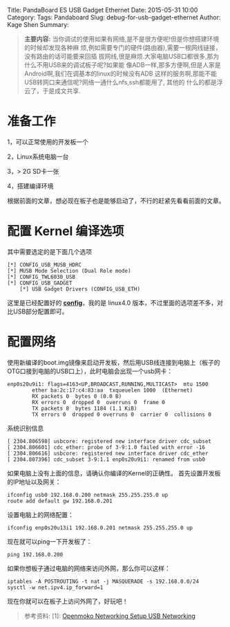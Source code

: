 Title: PandaBoard ES USB Gadget Ethernet
Date: 2015-05-31 10:00
Category:
Tags: Pandaboard
Slug: debug-for-usb-gadget-ethernet
Author: Kage Shen
Summary:

> **主要内容:**
> 当你调试的使用如果有网络,是不是很方便呢!但是你想搭建环境的时候却发现各种麻
> 烦,例如需要专门的硬件(路由器),需要一根网线链接，没有路由的话可能要来回插
> 拔网线,很是麻烦.大家电脑USB口都很多,那为什么不用USB来的调试板子呢?如果能
> 像ADB一样,那多方便啊,但是人家是Android啊,我们在调基本的linux的时候没有ADB
> 这样的服务啊,那能不能USB转网口来通信呢?网络一通什么nfs,ssh都能用了, 其他的
> 什么的都是浮云了，于是成文共享.

准备工作
=======

1，可以正常使用的开发板一个

2，Linux系统电脑一台

3，> 2G SD卡一张

4，搭建编译环境

根据前面的文章，想必现在板子也是能够启动了，不行的赶紧先看看前面的文章。

配置 Kernel 编译选项
====
其中需要选定的是下面几个选项

```
[*] CONFIG_USB_MUSB_HDRC
[*] MUSB Mode Selection (Dual Role mode)
[*] CONFIG_TWL6030_USB
[*] CONFIG_USB_GADGET
    [*] USB Gadget Drivers (CONFIG_USB_ETH)
```

这里是已经配置好的 **[config](http://7xigc2.com1.z0.glb.clouddn.com/omap2plus_defconfig.txt)**，我的是 linux4.0 版本，不过里面的选项差不多，对比USB部分配置即可。

配置网络
====

使用新编译的boot.img镜像来启动开发板，然后用USB线连接到电脑上（板子的OTG口接到电脑的USB口上），此时电脑会出现一个usb网卡：

```
enp0s20u9i1: flags=4163<UP,BROADCAST,RUNNING,MULTICAST>  mtu 1500
        ether ba:2c:17:c4:83:aa  txqueuelen 1000  (Ethernet)
        RX packets 0  bytes 0 (0.0 B)
        RX errors 0  dropped 0  overruns 0  frame 0
        TX packets 8  bytes 1184 (1.1 KiB)
        TX errors 0  dropped 0 overruns 0  carrier 0  collisions 0
```

系统识别信息

```
[ 2304.806598] usbcore: registered new interface driver cdc_subset
[ 2304.806601] cdc_ether: probe of 3-9:1.0 failed with error -16
[ 2304.806616] usbcore: registered new interface driver cdc_ether
[ 2304.807396] cdc_subset 3-9:1.1 enp0s20u9i1: renamed from usb0
```

如果电脑上没有上面的信息，请确认你编译的Kernel的正确性。
首先设置开发板的IP地址以及网关：

```
ifconfig usb0 192.168.0.200 netmask 255.255.255.0 up
route add default gw 192.168.0.201
```

设置电脑上的网络配置：

```
ifconfig enp0s20u13i1 192.168.0.201 netmask 255.255.255.0 up
```
现在就可以ping一下开发板了：
```
ping 192.168.0.200
```

如果你想板子通过电脑的网络来访问外网，那么你可以这样：

```
iptables -A POSTROUTING -t nat -j MASQUERADE -s 192.168.0.0/24
sysctl -w net.ipv4.ip_forward=1
```
现在你就可以在板子上访问外网了，好玩吧！

> 参考资料:
> \[1]: [Openmoko Networking Setup USB Networking](http://wiki.openmoko.org/wiki/USB_Networking)



